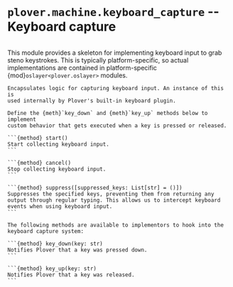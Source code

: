 # `plover.machine.keyboard_capture` -- Keyboard capture

```{py:module} plover.machine.keyboard_capture

```

This module provides a skeleton for implementing keyboard input to grab steno
keystrokes. This is typically platform-specific, so actual implementations
are contained in platform-specific {mod}`oslayer<plover.oslayer>` modules.

````{class} Capture
Encapsulates logic for capturing keyboard input. An instance of this is
used internally by Plover's built-in keyboard plugin.

Define the {meth}`key_down` and {meth}`key_up` methods below to implement
custom behavior that gets executed when a key is pressed or released.

```{method} start()
Start collecting keyboard input.
```

```{method} cancel()
Stop collecting keyboard input.
```

```{method} suppress([suppressed_keys: List[str] = ()])
Suppresses the specified keys, preventing them from returning any
output through regular typing. This allows us to intercept keyboard
events when using keyboard input.
```

The following methods are available to implementors to hook into the
keyboard capture system:

```{method} key_down(key: str)
Notifies Plover that a key was pressed down.
```

```{method} key_up(key: str)
Notifies Plover that a key was released.
```
````
